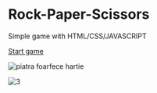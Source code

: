 # Rock-Paper-Scissors

Simple game with HTML/CSS/JAVASCRIPT

<a href=https://monicabirsan.github.io/Rock-Paper-Scissors/>Start game</a>

![piatra foarfece hartie](https://user-images.githubusercontent.com/120646806/208659644-15029885-8eca-4006-8f4d-ca43076ee119.png)

![3](https://user-images.githubusercontent.com/120646806/208660183-b1046a76-7e38-459c-a851-0ed33b30e25d.png)



